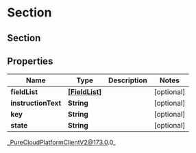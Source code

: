 # Section

## Section

## Properties

|Name | Type | Description | Notes|
|------------ | ------------- | ------------- | -------------|
| **fieldList** | [**[FieldList]**]([FieldList]) |  | [optional] |
| **instructionText** | **String** |  | [optional] |
| **key** | **String** |  | [optional] |
| **state** | **String** |  | [optional] |



_PureCloudPlatformClientV2@173.0.0_

